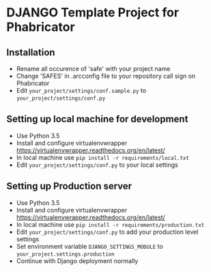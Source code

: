 # DJANGO Template Project for Phabricator

## Installation
- Rename all occurence of 'safe' with your project name
- Change 'SAFES' in .arcconfig file to your repository call sign on Phabricator
- Edit `your_project/settings/conf.sample.py` to `your_project/settings/conf.py`

## Setting up local machine for development
- Use Python 3.5
- Install and configure virtualenvwrapper https://virtualenvwrapper.readthedocs.org/en/latest/
- In local machine use `pip install -r requirements/local.txt`
- Edit `your_project/settings/conf.py` to your local settings

## Setting up Production server
- Use Python 3.5
- Install and configure virtualenvwrapper https://virtualenvwrapper.readthedocs.org/en/latest/
- In local machine use `pip install -r requirements/production.txt`
- Edit `your_project/settings/conf.py` to add your production level settings
- Set environment variable `DJANGO_SETTINGS_MODULE` to `your_project.settings.production`
- Continue with Django deployment normally

